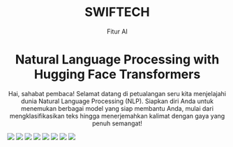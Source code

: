 <h1 align="center">SWIFTECH</h1>
<p align="center">Fitur AI</p>

<h1 align="center"> Natural Language Processing with Hugging Face Transformers </h1>
<p align="center"> Hai, sahabat pembaca! Selamat datang di petualangan seru kita menjelajahi dunia Natural Language Processing (NLP). Siapkan diri Anda untuk menemukan berbagai model yang siap membantu Anda, mulai dari mengklasifikasikan teks hingga menerjemahkan kalimat dengan gaya yang penuh semangat! </p>

<img src="https://img.shields.io/badge/TensorFlow-%23FF6F00.svg?style=for-the-badge&logo=TensorFlow&logoColor=white">
<img src="https://img.shields.io/badge/Matplotlib-%23ffffff.svg?style=for-the-badge&logo=Matplotlib&logoColor=black">
<img src="https://img.shields.io/badge/numpy-%23013243.svg?style=for-the-badge&logo=numpy&logoColor=white">
<img src="https://img.shields.io/badge/scikit--learn-%23F7931E.svg?style=for-the-badge&logo=scikit-learn&logoColor=white">
<img src="https://img.shields.io/badge/pandas-%23150458.svg?style=for-the-badge&logo=pandas&logoColor=white">
<img src="https://github.com/huggingface/transformers/blob/main/awesome-transformers.md">
<img src="https://img.shields.io/badge/PyTorch-%23EE4C2C.svg?style=for-the-badge&logo=PyTorch&logoColor=white">
<img src="https://colab.research.google.com/assets/colab-badge.svg)](https://colab.research.google.com/github/weiji14/deepbedmap/">
